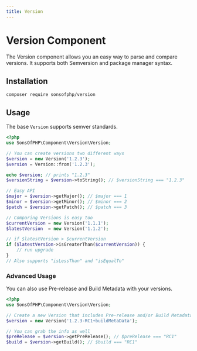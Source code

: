 ```yaml
---
title: Version
---
```


# Version Component

The Version component allows you an easy way to parse and compare versions. It
supports both Semversion and package manager syntax.

## Installation

```shell
composer require sonsofphp/version
```

## Usage

The base `Version` supports semver standards.

```php
<?php
use SonsOfPHP\Component\Version\Version;

// You can create versions two different ways
$version = new Version('1.2.3');
$version = Version::from('1.2.3');

echo $version; // prints "1.2.3"
$versionString = $version->toString(); // $versionString === "1.2.3"

// Easy API
$major = $version->getMajor(); // $major === 1
$minor = $version->getMinor(); // $minor === 2
$patch = $version->getPatch(); // $patch === 3

// Comparing Versions is easy too
$currentVersion = new Version('1.1.1');
$latestVersion  = new Version('1.1.2');

// if $latestVersion > $currentVersion
if ($latestVersion->isGreaterThan($currentVersion)) {
    // run upgrade
}
// Also supports "isLessThan" and "isEqualTo"
```

### Advanced Usage

You can also use Pre-release and Build Metadata with your versions.

```php
<?php
use SonsOfPHP\Component\Version\Version;

// Create a new Version that includes Pre-release and/or Build Metadata
$version = new Version('1.2.3-RC1+buildMetaData');

// You can grab the info as well
$preRelease = $version->getPreRelease(); // $preRelease === "RC1"
$build = $version->getBuild(); // $build === "RC1"
```
